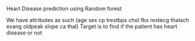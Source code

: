 Heart Disease prediction using Random forest

We have attributes as such (age sex cp trestbps chol fbs restecg thalach exang oldpeak slope ca thal)
Target is to find if the patient has heart disease or not
